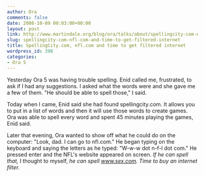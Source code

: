 ```yaml
---
author: Ora
comments: false
date: 2008-10-09 00:03:00+00:00
layout: post
link: http://www.martindale.org/blog/ora/talks/about/spellingcity-com-nfl-com-and-time-to-get-filtered-internet
slug: spellingcity-com-nfl-com-and-time-to-get-filtered-internet
title: SpellingCity.com, nfl.com and time to get filtered internet
wordpress_id: 398
categories:
- Ora 5
---
```


Yesterday Ora 5 was having trouble spelling. Enid called me, frustrated, to ask if I had any suggestions. I asked what the words were and she gave me a few of them. "He should be able to spell those," I said.   
  
Today when I came, Enid said she had found spellingcity.com. It allows you to put in a list of words and then it will use those words to create games. Ora was able to spell every word and spent 45 minutes playing the games, Enid said.  
  
Later that evening, Ora wanted to show off what he could do on the computer: "Look, dad. I can go to nfl.com." He began typing on the keyboard and saying the letters as he typed: "W-w-w dot n-f-l dot com." He pressed enter and the NFL's website appeared on screen. _If he can spell that,_ I thought to myself, _he can spell www.sex.com. Time to buy an internet filter._
